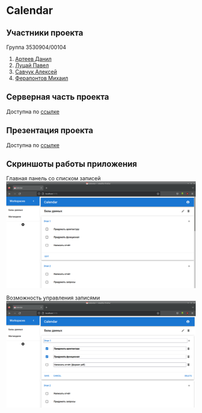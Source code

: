 # Calendar

## Участники проекта

Группа 3530904/00104

1. [Артеев Данил](https://github.com/arteevdd)
2. [Луцай Павел](https://github.com/Luca-Abele-101)
3. [Савчук Алексей](https://github.com/alexey-savchuk)
4. [Ферапонтов Михаил](https://github.com/MikhailFerapontow)

## Серверная часть проекта
Доступна по [ссылке](https://github.com/where-banana/calendar-backend-java)

## Презентация проекта
Доступна по [ссылке](https://github.com/where-banana/calendar/blob/main/presentation.pdf)

## Скриншоты работы приложения

Главная панель со списком записей
![Главная панель](https://github.com/where-banana/calendar/blob/main/screenshots/1.png)

Возможность управления записями
![Управление записями](https://github.com/where-banana/calendar/blob/main/screenshots/2.png)
